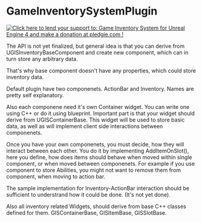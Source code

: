 GameInventorySystemPlugin
=========================

<a href='https://pledgie.com/campaigns/27752'><img alt='Click here to lend your support to: Game Inventory System for Unreal Engine 4 and make a donation at pledgie.com !' src='https://pledgie.com/campaigns/27752.png?skin_name=chrome' border='0' ></a>


The API is not yet finalized, but general idea is that you can derive from UGISInventoryBaseComponent
and create new component, which can in turn store any arbitrary data.

That's why base component doesn't have any properties, which could store inventory data.

Default plugin have two componenets. ActionBar and Inventory. Names are pretty self explanatory.

Also each componene need it's own Container widget. You can write one using C++ or do it using blueprint. Important part is
that your widget should derive from UGISContainerBase. This widget will be used to store basic data, as well as
will implement client side interactions between componenets. 

Once you have your own componenets, you must decide, how they will interact between each other. You do it by
implementing AddItemOnSlot(), here you define, how does items should behave when moved within single component, or when
moved between componenets.
For example if you use component to store Abilities, you might not want to remove them from component, when moving to action bar.

The sample implementation for Inventory-ActionBar interaction should be sufficient to understrand how it could be done. (It's not
yet done).

Also all inventory related Widgets, should derive from base C++ classes defined for them. GISContainerBase, GISItemBase, 
GISSlotBase.
